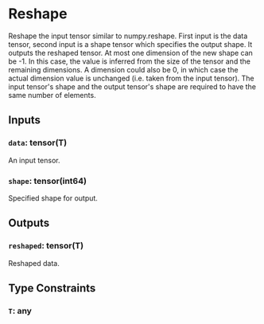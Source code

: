 # Reshape

Reshape the input tensor similar to numpy.reshape. First input is the data tensor, second input is a shape tensor which specifies the output shape. It outputs the reshaped tensor. At most one dimension of the new shape can be -1. In this case, the value is inferred from the size of the tensor and the remaining dimensions. A dimension could also be 0, in which case the actual dimension value is unchanged (i.e. taken from the input tensor). The input tensor's shape and the output tensor's shape are required to have the same number of elements.

## Inputs

### `data`: tensor(T)

An input tensor.

### `shape`: tensor(int64)

Specified shape for output.

## Outputs

### `reshaped`: tensor(T)

Reshaped data.

## Type Constraints

### `T`: any
